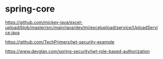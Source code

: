 # spring-core
https://github.com/mickey-java/excel-upload/blob/master/src/main/java/dev/mj/excelupload/service/UploadService.java


https://github.com/TechPrimers/jwt-security-example



https://www.devglan.com/spring-security/jwt-role-based-authorization
